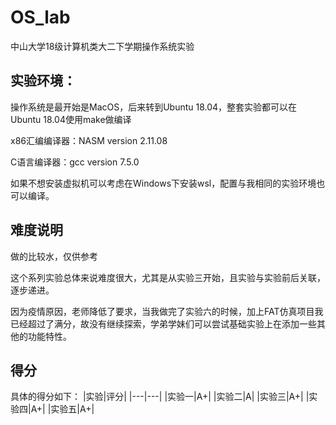 # OS_lab
中山大学18级计算机类大二下学期操作系统实验

## 实验环境：
操作系统是最开始是MacOS，后来转到Ubuntu 18.04，整套实验都可以在Ubuntu 18.04使用make做编译

x86汇编编译器：NASM version 2.11.08

C语言编译器：gcc version 7.5.0

如果不想安装虚拟机可以考虑在Windows下安装wsl，配置与我相同的实验环境也可以编译。
## 难度说明
做的比较水，仅供参考

这个系列实验总体来说难度很大，尤其是从实验三开始，且实验与实验前后关联，逐步递进。

因为疫情原因，老师降低了要求，当我做完了实验六的时候，加上FAT仿真项目我已经超过了满分，故没有继续探索，学弟学妹们可以尝试基础实验上在添加一些其他的功能特性。

## 得分
具体的得分如下：
|实验|评分|
|---|---|
|实验一|A+|
|实验二|A|
|实验三|A+|
|实验四|A+|
|实验五|A+|
